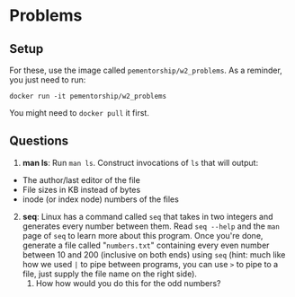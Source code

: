 # Problems

## Setup

For these, use the image called `pementorship/w2_problems`. As a reminder, you just
need to run:
```
docker run -it pementorship/w2_problems
```
You might need to `docker pull` it first.

## Questions

1. **man ls**: Run `man ls`. Construct invocations of `ls` that will output:
  - The author/last editor of the file
  - File sizes in KB instead of bytes
  - inode (or index node) numbers of the files
2. **seq**: Linux has a command called `seq` that takes in two integers and generates
   every number between them. Read `seq --help` and the `man` page of `seq` to learn
   more about this program. Once you're done, generate a file called "`numbers.txt`"
   containing every even number between 10 and 200 (inclusive on both ends) using `seq`
   (hint: much like how we used `|` to pipe between programs, you can use `>` to pipe
   to a file, just supply the file name on the right side).
   1. How how would you do this for the odd numbers?


